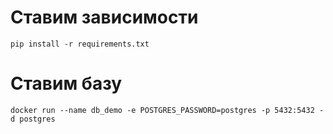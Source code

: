 # Ставим зависимости
```
pip install -r requirements.txt
```

# Ставим базу
```
docker run --name db_demo -e POSTGRES_PASSWORD=postgres -p 5432:5432 -d postgres
```
